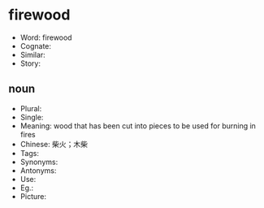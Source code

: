 # firewood

- Word: firewood
- Cognate: 
- Similar: 
- Story: 

## noun

- Plural: 
- Single: 
- Meaning: wood that has been cut into pieces to be used for burning in fires
- Chinese: 柴火；木柴
- Tags: 
- Synonyms: 
- Antonyms: 
- Use: 
- Eg.: 
- Picture: 


